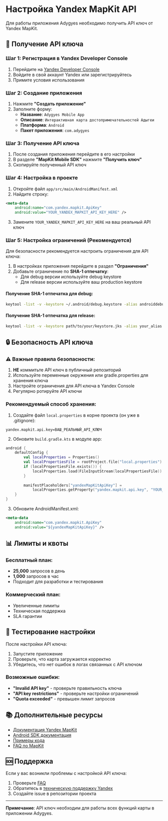 # Настройка Yandex MapKit API

Для работы приложения Adygyes необходимо получить API ключ от Yandex MapKit.

## 🔑 Получение API ключа

### Шаг 1: Регистрация в Yandex Developer Console

1. Перейдите на [Yandex Developer Console](https://developer.tech.yandex.ru/)
2. Войдите в свой аккаунт Yandex или зарегистрируйтесь
3. Примите условия использования

### Шаг 2: Создание приложения

1. Нажмите **"Создать приложение"**
2. Заполните форму:
   - **Название**: `Adygyes Mobile App`
   - **Описание**: `Интерактивная карта достопримечательностей Адыгеи`
   - **Платформа**: `Android`
   - **Пакет приложения**: `com.adygyes`

### Шаг 3: Получение API ключа

1. После создания приложения перейдите в его настройки
2. В разделе **"MapKit Mobile SDK"** нажмите **"Получить ключ"**
3. Скопируйте полученный API ключ

### Шаг 4: Настройка в проекте

1. Откройте файл `app/src/main/AndroidManifest.xml`
2. Найдите строку:
```xml
<meta-data
    android:name="com.yandex.mapkit.ApiKey"
    android:value="YOUR_YANDEX_MAPKIT_API_KEY_HERE" />
```
3. Замените `YOUR_YANDEX_MAPKIT_API_KEY_HERE` на ваш реальный API ключ

### Шаг 5: Настройка ограничений (Рекомендуется)

Для безопасности рекомендуется настроить ограничения для API ключа:

1. В настройках приложения перейдите в раздел **"Ограничения"**
2. Добавьте ограничение по **SHA-1 отпечатку**:
   - Для debug версии используйте debug keystore
   - Для release версии используйте ваш production keystore

#### Получение SHA-1 отпечатка для debug:

```bash
keytool -list -v -keystore ~/.android/debug.keystore -alias androiddebugkey -storepass android -keypass android
```

#### Получение SHA-1 отпечатка для release:

```bash
keytool -list -v -keystore path/to/your/keystore.jks -alias your_alias
```

## 🔒 Безопасность API ключа

### ⚠️ Важные правила безопасности:

1. **НЕ** коммитьте API ключ в публичный репозиторий
2. Используйте переменные окружения или gradle.properties для хранения ключа
3. Настройте ограничения для API ключа в Yandex Console
4. Регулярно ротируйте API ключи

### Рекомендуемый способ хранения:

1. Создайте файл `local.properties` в корне проекта (он уже в .gitignore):
```properties
yandex.mapkit.api.key=ВАШ_РЕАЛЬНЫЙ_API_КЛЮЧ
```

2. Обновите `build.gradle.kts` в модуле app:
```kotlin
android {
    defaultConfig {
        val localProperties = Properties()
        val localPropertiesFile = rootProject.file("local.properties")
        if (localPropertiesFile.exists()) {
            localProperties.load(FileInputStream(localPropertiesFile))
        }
        
        manifestPlaceholders["yandexMapKitApiKey"] = 
            localProperties.getProperty("yandex.mapkit.api.key", "YOUR_YANDEX_MAPKIT_API_KEY_HERE")
    }
}
```

3. Обновите AndroidManifest.xml:
```xml
<meta-data
    android:name="com.yandex.mapkit.ApiKey"
    android:value="${yandexMapKitApiKey}" />
```

## 📊 Лимиты и квоты

### Бесплатный план:
- **25,000** запросов в день
- **1,000** запросов в час
- Подходит для разработки и тестирования

### Коммерческий план:
- Увеличенные лимиты
- Техническая поддержка
- SLA гарантии

## 🔧 Тестирование настройки

После настройки API ключа:

1. Запустите приложение
2. Проверьте, что карта загружается корректно
3. Убедитесь, что нет ошибок в логах связанных с API ключом

### Возможные ошибки:

- **"Invalid API key"** - проверьте правильность ключа
- **"API key restrictions"** - проверьте настройки ограничений
- **"Quota exceeded"** - превышен лимит запросов

## 📚 Дополнительные ресурсы

- [Документация Yandex MapKit](https://yandex.com/maps-api/docs/mapkit/)
- [Android SDK документация](https://yandex.com/maps-api/docs/mapkit/android/)
- [Примеры кода](https://github.com/yandex/mapkit-android-demo)
- [FAQ по MapKit](https://yandex.com/maps-api/docs/mapkit/faq/)

## 🆘 Поддержка

Если у вас возникли проблемы с настройкой API ключа:

1. Проверьте [FAQ](https://yandex.com/maps-api/docs/mapkit/faq/)
2. Обратитесь в [техническую поддержку Yandex](https://yandex.com/support/maps-api/)
3. Создайте issue в репозитории проекта

---

**Примечание**: API ключ необходим для работы всех функций карты в приложении Adygyes.
